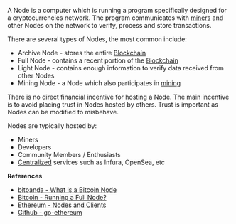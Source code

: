 A Node is a computer which is running a program specifically designed for
a cryptocurrencies network. The program communicates with [miners](#WhatIsMining) and other Nodes on the network
to verify, process and store transactions.

There are several types of Nodes, the most common include:
-   Archive Node - stores the entire [Blockchain](#WhatIsABlockchain)
-   Full Node - contains a recent portion of the [Blockchain](#WhatIsABlockchain)
-   Light Node - contains enough information to verify data received from other Nodes
-   Mining Node - a Node which also participates in [mining](#WhatIsMining)

There is no direct financial incentive for hosting a Node.
The main incentive is to avoid placing trust in Nodes hosted by others.
Trust is important as Nodes can be modified to misbehave.

Nodes are typically hosted by:
-   Miners
-   Developers
-   Community Members / Enthusiasts
-   [Centralized](#WhatDoesCentralizedMean) services such as Infura, OpenSea, etc

**References**
-   [bitpanda - What is a Bitcoin Node](https://www.bitpanda.com/academy/en/lessons/what-is-a-bitcoin-node/)
-   [Bitcoin - Running a Full Node?](https://bitcoin.org/en/full-node)
-   [Ethereum - Nodes and Clients](https://ethereum.org/en/developers/docs/nodes-and-clients/)
-   [Github - go-ethereum](https://github.com/ethereum/go-ethereum)
